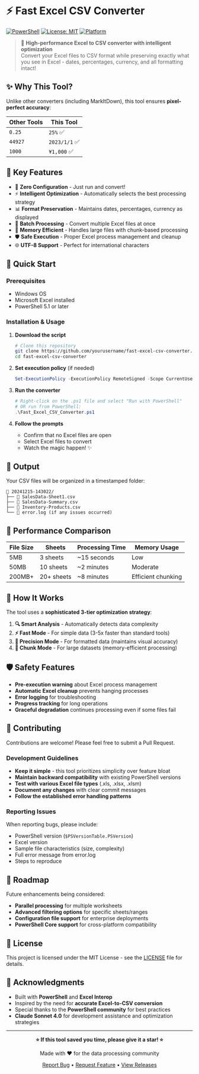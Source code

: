 # ⚡ Fast Excel CSV Converter

[![PowerShell](https://img.shields.io/badge/PowerShell-5.1%2B-blue.svg)](https://github.com/PowerShell/PowerShell)
[![License: MIT](https://img.shields.io/badge/License-MIT-yellow.svg)](https://opensource.org/licenses/MIT)
[![Platform](https://img.shields.io/badge/platform-Windows-lightgrey.svg)](https://www.microsoft.com/windows)

> 🚀 **High-performance Excel to CSV converter with intelligent optimization**  
> Convert your Excel files to CSV format while preserving exactly what you see in Excel - dates, percentages, currency, and all formatting intact!

## ✨ Why This Tool?

Unlike other converters (including MarkItDown), this tool ensures **pixel-perfect accuracy**:

| Other Tools | This Tool |
|------------|-----------|
| `0.25` | `25%` ✅ |
| `44927` | `2023/1/1` ✅ |
| `1000` | `¥1,000` ✅ |

## 🌟 Key Features

- 🎯 **Zero Configuration** - Just run and convert!
- ⚡ **Intelligent Optimization** - Automatically selects the best processing strategy
- 📊 **Format Preservation** - Maintains dates, percentages, currency as displayed
- 🔄 **Batch Processing** - Convert multiple Excel files at once
- 💾 **Memory Efficient** - Handles large files with chunk-based processing
- 🛡️ **Safe Execution** - Proper Excel process management and cleanup
- 🌐 **UTF-8 Support** - Perfect for international characters

## 🚀 Quick Start

### Prerequisites
- Windows OS
- Microsoft Excel installed
- PowerShell 5.1 or later

### Installation & Usage

1. **Download the script**
   ```bash
   # Clone this repository
   git clone https://github.com/yourusername/fast-excel-csv-converter.git
   cd fast-excel-csv-converter
   ```

2. **Set execution policy** (if needed)
   ```powershell
   Set-ExecutionPolicy -ExecutionPolicy RemoteSigned -Scope CurrentUser
   ```

3. **Run the converter**
   ```powershell
   # Right-click on the .ps1 file and select "Run with PowerShell"
   # OR run from PowerShell:
   .\Fast_Excel_CSV_Converter.ps1
   ```

4. **Follow the prompts**
   - Confirm that no Excel files are open
   - Select Excel files to convert
   - Watch the magic happen! ✨

## 📁 Output

Your CSV files will be organized in a timestamped folder:
```
📂 20241215-143022/
├── 📄 SalesData-Sheet1.csv
├── 📄 SalesData-Summary.csv
├── 📄 Inventory-Products.csv
└── 📄 error.log (if any issues occurred)
```

## 🎯 Performance Comparison

| File Size | Sheets | Processing Time | Memory Usage |
|-----------|--------|----------------|--------------|
| 5MB | 3 sheets | ~15 seconds | Low |
| 50MB | 10 sheets | ~2 minutes | Moderate |
| 200MB+ | 20+ sheets | ~8 minutes | Efficient chunking |

## 🧠 How It Works

The tool uses a **sophisticated 3-tier optimization strategy**:

1. **🔍 Smart Analysis** - Automatically detects data complexity
2. **⚡ Fast Mode** - For simple data (3-5x faster than standard tools)
3. **🎯 Precision Mode** - For formatted data (maintains visual accuracy)
4. **🔄 Chunk Mode** - For large datasets (memory-efficient processing)

## 🛡️ Safety Features

- **Pre-execution warning** about Excel process management
- **Automatic Excel cleanup** prevents hanging processes  
- **Error logging** for troubleshooting
- **Progress tracking** for long operations
- **Graceful degradation** continues processing even if some files fail

## 🤝 Contributing

Contributions are welcome! Please feel free to submit a Pull Request.

### Development Guidelines
- **Keep it simple** - this tool prioritizes simplicity over feature bloat
- **Maintain backward compatibility** with existing PowerShell versions
- **Test with various Excel file types** (.xls, .xlsx, .xlsm)
- **Document any changes** with clear commit messages
- **Follow the established error handling patterns**

### Reporting Issues
When reporting bugs, please include:
- PowerShell version (`$PSVersionTable.PSVersion`)
- Excel version
- Sample file characteristics (size, complexity)
- Full error message from error.log
- Steps to reproduce

## 🚀 Roadmap

Future enhancements being considered:
- **Parallel processing** for multiple worksheets
- **Advanced filtering options** for specific sheets/ranges
- **Configuration file support** for enterprise deployments
- **PowerShell Core support** for cross-platform compatibility

## 📝 License

This project is licensed under the MIT License - see the [LICENSE](LICENSE) file for details.

## 🙏 Acknowledgments

- Built with **PowerShell** and **Excel Interop**
- Inspired by the need for **accurate Excel-to-CSV conversion**
- Special thanks to the **PowerShell community** for best practices
- **Claude Sonnet 4.0** for development assistance and optimization strategies

---

<div align="center">

**⭐ If this tool saved you time, please give it a star! ⭐**

Made with ❤️ for the data processing community

[Report Bug](https://github.com/yourusername/fast-excel-csv-converter/issues) • [Request Feature](https://github.com/yourusername/fast-excel-csv-converter/issues) • [View Releases](https://github.com/yourusername/fast-excel-csv-converter/releases)

</div>
